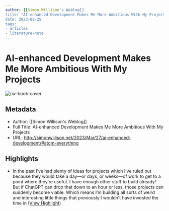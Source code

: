 ```yaml
---
author: [[Simon Willison's Weblog]]
title: "AI-enhanced Development Makes Me More Ambitious With My Projects"
date: 2023-08-25
tags: 
- articles
- literature-note
---
```

# AI-enhanced Development Makes Me More Ambitious With My Projects

![rw-book-cover](https://static.simonwillison.net/static/2023/chatgpt-chrome-inspector-cropped.jpg)

## Metadata
- Author: [[Simon Willison's Weblog]]
- Full Title: AI-enhanced Development Makes Me More Ambitious With My Projects
- URL: http://simonwillison.net/2023/Mar/27/ai-enhanced-development/#atom-everything

## Highlights
- In the past I’ve had plenty of ideas for projects which I’ve ruled out because they would take a day—or days, or weeks—of work to get to a point where they’re useful. I have enough other stuff to build already!
  But if ChatGPT can drop that down to an hour or less, those projects can suddenly become viable.
  Which means I’m building all sorts of weird and interesting little things that previously I wouldn’t have invested the time in ([View Highlight](https://read.readwise.io/read/01gwmwf3wn9rvw5jsgfd75f3pw))
